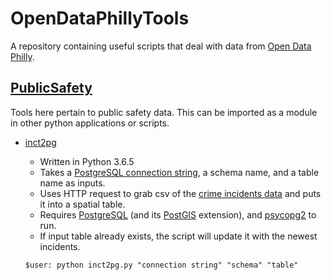 # OpenDataPhillyTools
A repository containing useful scripts that deal with data from [Open Data Philly](https://www.opendataphilly.org/).

## [PublicSafety](https://github.com/cfh294/OpenDataPhillyTools/tree/master/PublicSafety)
Tools here pertain to public safety data. This can be imported as a module in other python applications or scripts.

* [inct2pg](https://github.com/cfh294/OpenDataPhillyTools/blob/master/PublicSafety/inct2pg.py)
    - Written in Python 3.6.5
    - Takes a [PostgreSQL connection string](https://wiki.postgresql.org/wiki/Using_psycopg2_with_PostgreSQL#Connect_to_Postgres), a schema name, and a table name as inputs.
    - Uses HTTP request to grab csv of the [crime incidents data](https://www.opendataphilly.org/dataset/crime-incidents) and puts it into a spatial table.
    - Requires [PostgreSQL](https://www.postgresql.org/) (and its [PostGIS](http://www.postgis.net/) extension), and [psycopg2](http://initd.org/psycopg/) to run.
    - If input table already exists, the script will update it with the newest incidents.
    
    ```shell
    $user: python inct2pg.py "connection string" "schema" "table"
    ```

